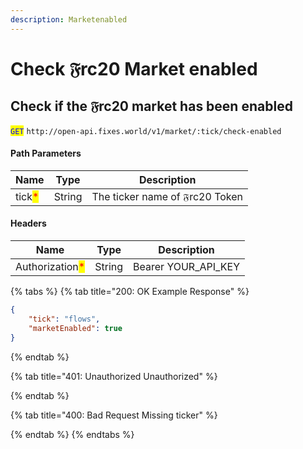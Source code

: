 ```yaml
---
description: Marketenabled
---
```


# Check 𝔉rc20 Market enabled

## Check if the 𝔉rc20 market has been enabled

<mark style="color:blue;">`GET`</mark> `http://open-api.fixes.world/v1/market/:tick/check-enabled`

#### Path Parameters

| Name                                   | Type   | Description                     |
| -------------------------------------- | ------ | ------------------------------- |
| tick<mark style="color:red;">\*</mark> | String | The ticker name of 𝔉rc20 Token |

#### Headers

| Name                                            | Type   | Description           |
| ----------------------------------------------- | ------ | --------------------- |
| Authorization<mark style="color:red;">\*</mark> | String | Bearer YOUR\_API\_KEY |

{% tabs %}
{% tab title="200: OK Example Response" %}
```json
{
    "tick": "flows",
    "marketEnabled": true
}
```
{% endtab %}

{% tab title="401: Unauthorized Unauthorized" %}

{% endtab %}

{% tab title="400: Bad Request Missing ticker" %}

{% endtab %}
{% endtabs %}
